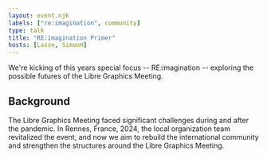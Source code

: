 ```yaml
---
layout: event.njk
labels: ["re:imagination", community]
type: talk
title: "RE:imagination Primer"
hosts: [Lasse, SimonH]
---
```


We're kicking of this years special focus -- RE:imagination -- exploring the possible futures of the Libre Graphics Meeting.

## Background

The Libre Graphics Meeting faced significant challenges during and after
the pandemic. In Rennes, France, 2024, the local organization team revitalized
the event, and now we aim to rebuild the international community and
strengthen the structures around the Libre Graphics Meeting.
